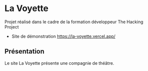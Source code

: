 # La Voyette

Projet réalisé dans le cadre de la formation développeur The Hacking Project

* Site de démonstration
https://la-voyette.vercel.app/

## Présentation

Le site La Voyette présente une compagnie de théâtre.